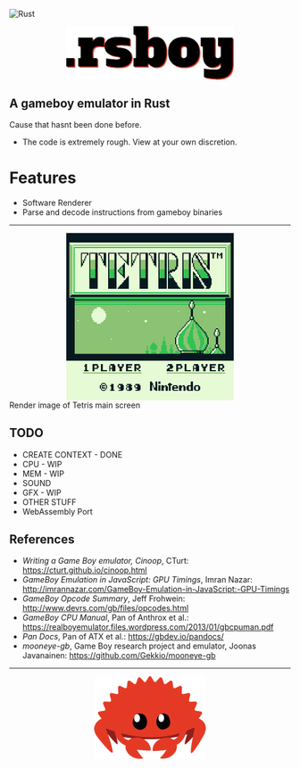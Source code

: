 ![Rust](https://github.com/ngynkvn/.rsboy/workflows/Rust/badge.svg)

<img src="docs/rsboy.png" style="display:block;margin:0 auto" width=300px/>

## A gameboy emulator in Rust

Cause that hasnt been done before.

- The code is extremely rough. View at your own discretion.

# Features
- Software Renderer
- Parse and decode instructions from gameboy binaries

---

<img src="docs/image.png" style="display:block;margin:0 auto" width=300px/>
Render image of Tetris main screen

## TODO
- CREATE CONTEXT - DONE
- CPU - WIP
- MEM - WIP
- SOUND
- GFX - WIP
- OTHER STUFF
- WebAssembly Port

## References
- _Writing a Game Boy emulator, Cinoop_, CTurt: https://cturt.github.io/cinoop.html
- _GameBoy Emulation in JavaScript: GPU Timings_, Imran Nazar: http://imrannazar.com/GameBoy-Emulation-in-JavaScript:-GPU-Timings
- _GameBoy Opcode Summary_, Jeff Frohwein: http://www.devrs.com/gb/files/opcodes.html
- _GameBoy CPU Manual_, Pan of Anthrox et al.: https://realboyemulator.files.wordpress.com/2013/01/gbcpuman.pdf
- _Pan Docs_, Pan of ATX et al.: https://gbdev.io/pandocs/
- _mooneye-gb_, Game Boy research project and emulator, Joonas Javanainen: https://github.com/Gekkio/mooneye-gb

---
<img src="docs/cuddlyferris.svg" style="display:block;margin:0 auto" width=200px/>
